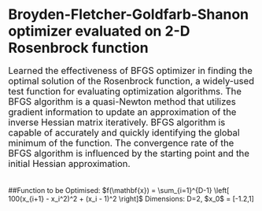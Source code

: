 # Broyden-Fletcher-Goldfarb-Shanon optimizer evaluated on 2-D Rosenbrock function
<p style="font-size:18px;"> Learned the effectiveness of BFGS optimizer in finding the optimal solution of the Rosenbrock function, a widely-used test function for evaluating optimization algorithms. The BFGS algorithm is a quasi-Newton method that utilizes gradient information to update an approximation of the inverse Hessian matrix iteratively. BFGS algorithm is capable of accurately and quickly identifying the global minimum of the function. The convergence rate of the BFGS algorithm is influenced by the starting point and the initial Hessian approximation.
</p> <br>
##Function to be Optimised:
$f(\mathbf{x}) = \sum_{i=1}^{D-1} \left[ 100(x_{i+1} - x_i^2)^2 + (x_i - 1)^2 \right]$
Dimensions: D=2, $x_0$ = [-1.2,1]
